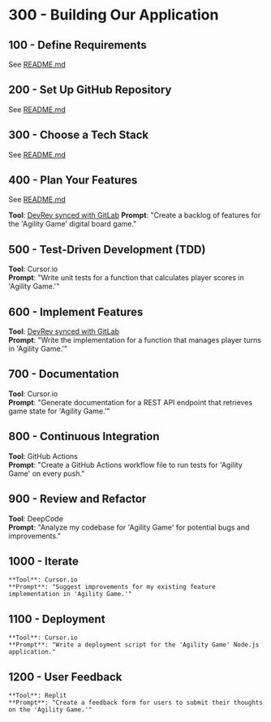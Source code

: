# 300 - Building Our Application

## 100 - Define Requirements 

See [README.md](./100/README.md)

## 200 - Set Up GitHub Repository  

See [README.md](./200/README.md)

## 300 - Choose a Tech Stack 

See [README.md](./300/README.md)   

## 400 - Plan Your Features

See [README.md](./400/README.md)

   **Tool**: [DevRev synced with GitLab](https://marketplace.devrev.ai/gitlab-pzy4ce0g) 
   **Prompt**: "Create a backlog of features for the 'Agility Game' digital board game."

## 500 - Test-Driven Development (TDD)  
   **Tool**: Cursor.io  
   **Prompt**: "Write unit tests for a function that calculates player scores in 'Agility Game.'"

## 600 - Implement Features 
   **Tool**: [DevRev synced with GitLab](https://marketplace.devrev.ai/gitlab-pzy4ce0g)   
   **Prompt**: "Write the implementation for a function that manages player turns in 'Agility Game.'"

## 700 - Documentation 
   **Tool**: Cursor.io  
   **Prompt**: "Generate documentation for a REST API endpoint that retrieves game state for 'Agility Game.'"

## 800 - Continuous Integration
   **Tool**: GitHub Actions  
   **Prompt**: "Create a GitHub Actions workflow file to run tests for 'Agility Game' on every push."

## 900 - Review and Refactor
   **Tool**: DeepCode  
   **Prompt**: "Analyze my codebase for 'Agility Game' for potential bugs and improvements."

## 1000 - Iterate 
    **Tool**: Cursor.io  
    **Prompt**: "Suggest improvements for my existing feature implementation in 'Agility Game.'"

## 1100 - Deployment 
    **Tool**: Cursor.io  
    **Prompt**: "Write a deployment script for the 'Agility Game' Node.js application."

## 1200 - User Feedback 
    **Tool**: Replit  
    **Prompt**: "Create a feedback form for users to submit their thoughts on the 'Agility Game.'"
